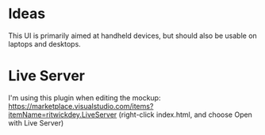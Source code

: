 # Ideas

This UI is primarily aimed at handheld devices, but should also be usable on laptops and desktops.


# Live Server

I'm using this plugin when editing the mockup:
https://marketplace.visualstudio.com/items?itemName=ritwickdey.LiveServer
(right-click index.html, and choose Open with Live Server)